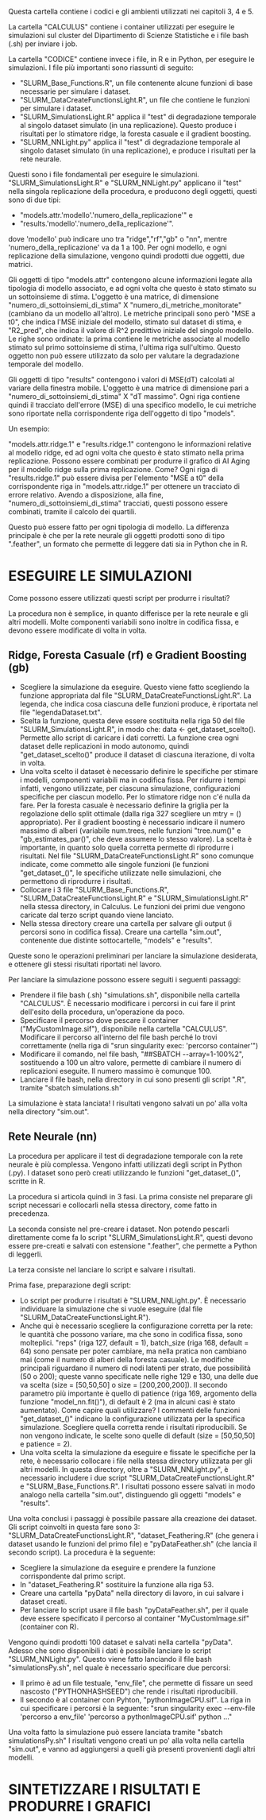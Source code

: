 Questa cartella contiene i codici e gli ambienti utilizzati nei capitoli 3, 4 e 5.

La cartella "CALCULUS" contiene i container utilizzati per eseguire le simulazioni sul cluster del Dipartimento di Scienze Statistiche e i file bash (.sh) per inviare i job.

La cartella "CODICE" contiene invece i file, in R e in Python, per eseguire le simulazioni. I file più importanti sono riassunti di seguito:
- "SLURM_Base_Functions.R", un file contenente alcune funzioni di base necessarie per simulare i dataset.
- "SLURM_DataCreateFunctionsLight.R", un file che contiene le funzioni per simulare i dataset.
- "SLURM_SimulationsLight.R" applica il "test" di degradazione temporale al singolo dataset simulato (in una replicazione). Questo produce i risultati per lo stimatore ridge, la foresta casuale e il gradient boosting.
- "SLURM_NNLight.py" applica il "test" di degradazione temporale al singolo dataset simulato (in una replicazione), e produce i risultati per la rete neurale.

Questi sono i file fondamentali per eseguire le simulazioni.
"SLURM_SimulationsLight.R" e "SLURM_NNLight.py" applicano il "test" nella singola replicazione della procedura, e producono degli oggetti, questi sono di due tipi:
- "models.attr.'modello'.'numero_della_replicazione'" e
- "results.'modello'.'numero_della_replicazione'".

dove 'modello' può indicare uno tra "ridge","rf","gb" o "nn", mentre 'numero_della_replicazione' va da 1 a 100. Per ogni modello, e ogni replicazione della simulazione, vengono quindi prodotti due oggetti, due matrici.

Gli oggetti di tipo "models.attr" contengono alcune informazioni legate alla tipologia di modello associato, e ad ogni volta che questo è stato stimato su un sottoinsieme di stima. L'oggetto è una matrice, di dimensione "numero_di_sottoinsiemi_di_stima" X "numero_di_metriche_monitorate" (cambiano da un modello all'altro).
Le metriche principali sono però "MSE a t0", che indica l'MSE iniziale del modello, stimato sul dataset di stima, e "R2_pred", che indica il valore di R^2 predittivo iniziale del singolo modello. Le righe sono ordinate: la prima contiene le metriche associate al modello stimato sul primo sottoinsieme di stima, l'ultima riga sull'ultimo.
Questo oggetto non può essere utilizzato da solo per valutare la degradazione temporale del modello.

Gli oggetti di tipo "results" contengono i valori di MSE(dT) calcolati al variare della finestra mobile. L'oggetto è una matrice di dimensione pari a "numero_di_sottoinsiemi_di_stima" X "dT massimo". Ogni riga contiene quindi il tracciato dell'errore (MSE) di una specifico modello, le cui metriche sono riportate nella corrispondente riga dell'oggetto di tipo "models".

Un esempio:

"models.attr.ridge.1" e "results.ridge.1" contengono le informazioni relative al modello ridge, ed ad ogni volta che questo è stato stimato nella prima replicazione. Possono essere combinati per produrre il grafico di AI Aging per il modello ridge sulla prima replicazione. Come?
Ogni riga di "results.ridge.1" può essere divisa per l'elemento "MSE a t0" della corrispondente riga in "models.attr.ridge.1" per ottenere un tracciato di errore relativo. Avendo a disposizione, alla fine, "numero_di_sottoinsiemi_di_stima" tracciati, questi possono essere combinati, tramite il calcolo dei quartili.

Questo può essere fatto per ogni tipologia di modello. La differenza principale è che per la rete neurale gli oggetti prodotti sono di tipo ".feather", un formato che permette di leggere dati sia in Python che in R.



# ESEGUIRE LE SIMULAZIONI #
Come possono essere utilizzati questi script per produrre i risultati?

La procedura non è semplice, in quanto differisce per la rete neurale e gli altri modelli. Molte componenti variabili sono inoltre in codifica fissa, e devono essere modificate di volta in volta.

## Ridge, Foresta Casuale (rf) e Gradient Boosting (gb) ##
- Scegliere la simulazione da eseguire. Questo viene fatto scegliendo la funzione appropriata dal file "SLURM_DataCreateFunctionsLight.R". La legenda, che indica cosa ciascuna delle funzioni produce, è riportata nel file "legendaDataset.txt".
- Scelta la funzione, questa deve essere sostituita nella riga 50 del file "SLURM_SimulationsLight.R", in modo che: data <- get_dataset_scelto(). Permette allo script di caricare i dati corretti. La funzione crea ogni dataset delle replicazioni in modo autonomo, quindi "get_dataset_scelto()" produce il dataset di ciascuna iterazione, di volta in volta.
- Una volta scelto il dataset è necessario definire le specifiche per stimare i modelli, componenti variabili ma in codifica fissa. Per ridurre i tempi infatti, vengono utilizzate, per ciascuna simulazione, configurazioni specifiche per ciascun modello. Per lo stimatore ridge non c'é nulla da fare. Per la foresta casuale è necessario definire la griglia per la regolazione dello split ottimale (dalla riga 327 scegliere un mtry = () appropriato). Per il gradient boosting è necessario indicare il numero massimo di alberi (variabile num.trees, nelle funzioni "tree.num()" e "gb_estimates_par()", che deve assumere lo stesso valore). La scelta è importante, in quanto solo quella corretta permette di riprodurre i risultati. Nel file "SLURM_DataCreateFunctionsLight.R" sono comunque indicate, come commetto alle singole funzioni (le funzioni "get_dataset_()", le specifiche utilizzate nelle simulazioni, che permettono di riprodurre i risultati.
- Collocare i 3 file "SLURM_Base_Functions.R", "SLURM_DataCreateFunctionsLight.R" e "SLURM_SimulationsLight.R" nella stessa directory, in Calculus. Le funzioni dei primi due vengono caricate dal terzo script quando viene lanciato.
- Nella stessa directory creare una cartella per salvare gli output (i percorsi sono in codifica fissa). Creare una cartella "sim.out", contenente due distinte sottocartelle, "models" e "results".

Queste sono le operazioni preliminari per lanciare la simulazione desiderata, e ottenere gli stessi risultati riportati nel lavoro.

Per lanciare la simulazione possono essere seguiti i seguenti passaggi:
- Prendere il file bash (.sh) "simulations.sh", disponibile nella cartella "CALCULUS". È necessario modificare i percorsi in cui fare il print dell'esito della procedura, un'operazione da poco.
- Specificare il percorso dove pescare il container ("MyCustomImage.sif"), disponibile nella cartella "CALCULUS". Modificare il percorso all'interno del file bash perché lo trovi correttamente (nella riga di "srun singularity exec: 'percorso container'")  
- Modificare il comando, nel file bash, "##SBATCH --array=1-100%2", sostituendo a 100 un altro valore, permette di cambiare il numero di replicazioni eseguite. Il numero massimo è comunque 100.
- Lanciare il file bash, nella directory in cui sono presenti gli script ".R", tramite "sbatch simulations.sh"

La simulazione è stata lanciata! I risultati vengono salvati un po' alla volta nella directory "sim.out".


## Rete Neurale (nn) ##
La procedura per applicare il test di degradazione temporale con la rete neurale è più complessa. Vengono infatti utilizzati degli script in Python (.py).
I dataset sono però creati utilizzando le funzioni "get_dataset_()", scritte in R.

La procedura si articola quindi in 3 fasi. La prima consiste nel preparare gli script necessari e collocarli nella stessa directory, come fatto in precedenza.

La seconda consiste nel pre-creare i dataset. Non potendo pescarli direttamente come fa lo script "SLURM_SimulationsLight.R", questi devono essere pre-creati e
salvati con estensione ".feather", che permette a Python di leggerli.

La terza consiste nel lanciare lo script e salvare i risultati.

Prima fase, preparazione degli script:
- Lo script per produrre i risultati è "SLURM_NNLight.py". È necessario individuare la simulazione che si vuole eseguire (dal file "SLURM_DataCreateFunctionsLight.R").
- Anche qui è necessario scegliere la configurazione corretta per la rete: le quantità che possono variare, ma che sono in codifica fissa, sono molteplici. "reps" (riga 127, default = 1), batch_size (riga 168, default = 64) sono pensate per poter cambiare, ma nella pratica non cambiano mai (come il numero di alberi della foresta casuale). Le modifiche principali riguardano il numero di nodi latenti per strato, due possibilità (50 o 200); queste vanno specificate nelle righe 129 e 130, una delle due va scelta (size = [50,50,50] o size = [200,200,200]). Il secondo parametro più importante è quello di patience (riga 169, argomento della funzione "model_nn.fit()"), di default è 2 (ma in alcuni casi è stato aumentato). Come capire quali utilizzare? I commenti delle funzioni "get_dataset_()" indicano la configurazione utilizzata per la specifica simulazione. Scegliere quella corretta rende i risultati riproducibili. Se non vengono indicate, le scelte sono quelle di default (size = [50,50,50] e patience = 2).
- Una volta scelta la simulazione da eseguire e fissate le specifiche per la rete, è necessario collocare i file nella stessa directory utilizzata per gli altri modelli. In questa directory, oltre a "SLURM_NNLight.py", è necessario includere i due script "SLURM_DataCreateFunctionsLight.R" e "SLURM_Base_Functions.R". I risultati possono essere salvati in modo analogo nella cartella "sim.out", distinguendo gli oggetti "models" e "results".

Una volta conclusi i passaggi è possibile passare alla creazione dei dataset. Gli script coinvolti in questa fare sono 3: "SLURM_DataCreateFunctionsLight.R", "dataset_Feathering.R" (che genera i dataset usando le funzioni del primo file) e "pyDataFeather.sh" (che lancia il secondo script).
La procedura è la seguente:
- Scegliere la simulazione da eseguire e prendere la funzione corrispondente dal primo script.
- In "dataset_Feathering.R" sostituire la funzione alla riga 53.
- Creare una cartella "pyData" nella directory di lavoro, in cui salvare i dataset creati.
- Per lanciare lo script usare il file bash "pyDataFeather.sh", per il quale deve essere specificato il percorso al container "MyCustomImage.sif" (container con R).

Vengono quindi prodotti 100 dataset e salvati nella cartella "pyData". Adesso che sono disponibili i dati è possibile lanciare lo script "SLURM_NNLight.py". Questo viene fatto lanciando il file bash "simulationsPy.sh", nel quale è necessario specificare due percorsi:
- Il primo è ad un file testuale, "env_file", che permette di fissare un seed nascosto ("PYTHONHASHSEED") che rende i risultati riproducibili.
- Il secondo è al container con Pyhton, "pythonImageCPU.sif".
La riga in cui specificare i percorsi è la seguente:
"srun singularity exec --env-file 'percorso a env_file' 'percorso a pythonImageCPU.sif' python ..."

Una volta fatto la simulazione può essere lanciata tramite "sbatch simulationsPy.sh" I risultati vengono creati un po' alla volta nella cartella "sim.out", e vanno ad aggiungersi a quelli già presenti provenienti dagli altri modelli.

# SINTETIZZARE I RISULTATI E PRODURRE I GRAFICI #





















